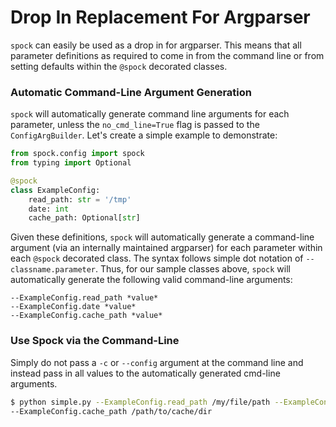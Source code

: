 # Drop In Replacement For Argparser

`spock` can easily be used as a drop in for argparser. This means that all parameter definitions as required to come in 
from the command line or from setting defaults within the `@spock` decorated classes.

### Automatic Command-Line Argument Generation

`spock` will automatically generate command line arguments for each parameter, unless the `no_cmd_line=True` flag is 
passed to the `ConfigArgBuilder`. Let's create a simple example to demonstrate:

```python
from spock.config import spock
from typing import Optional

@spock
class ExampleConfig:
    read_path: str = '/tmp'
    date: int
    cache_path: Optional[str]
```

Given these definitions, `spock` will automatically generate a command-line argument (via an internally maintained 
argparser) for each parameter within each `@spock` decorated class. The syntax follows simple dot notation 
of `--classname.parameter`. Thus, for our sample classes above, `spock` will automatically generate the following 
valid command-line arguments:

```shell
--ExampleConfig.read_path *value*
--ExampleConfig.date *value*
--ExampleConfig.cache_path *value*
```

### Use Spock via the Command-Line

Simply do not pass a `-c` or `--config` argument at the command line and instead pass in all values to the 
automatically generated cmd-line arguments.

```bash
$ python simple.py --ExampleConfig.read_path /my/file/path --ExampleConfig.date 1292838124 \
--ExampleConfig.cache_path /path/to/cache/dir
```